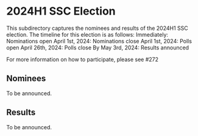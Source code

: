 # 2024H1 SSC Election
This subdirectory captures the nominees and results of the 2024H1 SSC election. The timeline for this election is as follows:
Immediately: Nominations open
April 1st, 2024: Nominations close
April 1st, 2024: Polls open
April 26th, 2024: Polls close
By May 3rd, 2024: Results announced

For more information on how to participate, please see #272

## Nominees
To be announced.

## Results
To be announced.
